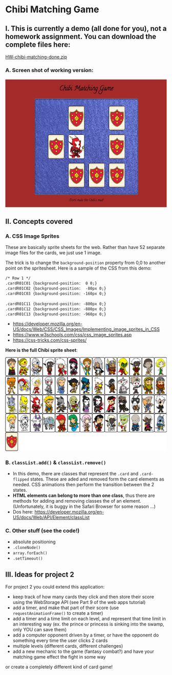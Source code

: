 # Chibi Matching Game

## I. This is currently a demo (all done for you), not a homework assignment. You can download the complete files here:

[HW-chibi-matching-done.zip](_files/HW-chibi-matching-done.zip)

### A. Screen shot of working version:
![Web Page](_images/matching-1.jpg)

## II. Concepts covered

### A. CSS Image Sprites

These are basically sprite sheets for the web. Rather than have 52 separate image files for the cards, we just use 1 image.

The trick is to change the `background-position` property from 0,0 to another point on the spritesheet. Here is a sample of the CSS from this demo:

```
/* Row 1 */
.cardR01C01 {background-position:  0 0;}
.cardR01C02 {background-position:  -80px 0;}
.cardR01C03 {background-position: -160px 0;}

.cardR01C11 {background-position: -800px 0;}
.cardR01C12 {background-position: -880px 0;}
.cardR01C13 {background-position: -960px 0;}
``` 

- https://developer.mozilla.org/en-US/docs/Web/CSS/CSS_Images/Implementing_image_sprites_in_CSS
- https://www.w3schools.com/css/css_image_sprites.asp
- https://css-tricks.com/css-sprites/

**Here is the full Chibi sprite sheet**:

![Web Page](_images/matching-2.png)


### B. `classList.add()` & `classList.remove()`

- In this demo, there are classes that represent the `.card` and `.card-flipped` states. These are aded and removed form the card elements as needed. CSS animations then perform the transition between the 2 states.
- **HTML elements can belong to more than one class**, thus there are methods for adding and removing classes the of an element. (Unfortunately, it is buggy in the Safari Browser for some reason ...)
- Dos here: https://developer.mozilla.org/en-US/docs/Web/API/Element/classList


### C. Other stuff (see the code!)

- absolute positioning
- `.cloneNode()`
- `array.forEach()`
- `.setTimeout()`

## III. Ideas for project 2

For project 2 you could extend this application:

- keep track of how many cards they click and then store their score using the WebStorage API (see Part 9 of the web apps tutorial)
- add a timer, and make that part of their score (use `requestAnimationFrame()` to create a timer)
- add a timer and a time limit on each level, and represent that time limit in an interesting way (ex. the prince or princess is sinking into the swamp, only YOU can save them)
- add a computer opponent driven by a timer, or have the opponent do something every time the user clicks 2 cards
- multiple levels (different cards, different challenges)
- add a new mechanic to the game (fantasy combat?) and have your matching game effect the fight in some way

or create a completely different kind of card game!
